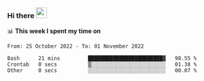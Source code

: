 ### Hi there <a href="https://www.gautamkrishnar.com/"><img src="https://media.giphy.com/media/hvRJCLFzcasrR4ia7z/giphy.gif" width="25px"></a>

📊 **This week I spent my time on**

<!--START_SECTION:waka-->

```text
From: 25 October 2022 - To: 01 November 2022

Bash      21 mins         ████████████████████████▓   98.55 %
Crontab   0 secs          ▒░░░░░░░░░░░░░░░░░░░░░░░░   01.38 %
Other     0 secs          ░░░░░░░░░░░░░░░░░░░░░░░░░   00.07 %
```

<!--END_SECTION:waka-->
